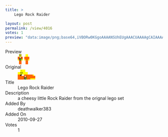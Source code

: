 ```yaml
---
title: >
    Lego Rock Raider

layout: post
permalink: /view/4016
votes: 1
preview: "data:image/png;base64,iVBORw0KGgoAAAANSUhEUgAAACUAAAAgCAIAAAAaMSbnAAAABnRSTlMA/wD/AP5AXyvrAAABEUlEQVRIie1UQZKEIAxsrP1R86bwJnkTec/ehj3MjhBGLbc2jhe7KCtKhzYJSaj1gYYpBACoFQA6u+fsYNr43ty/hp2n0rvthfGPQvgNa7DP0jsbV+fzbIzxAYiRi12K+uqFoR82aI79kBopKgsVc1e3FKKysDtottrpSEWmFQtAoYZsiCGj0DOlRi8qq5jtKohK+GHlviB5N3mHq/thyV6hRqUWZfTUG+MjSbaCMXoWD+v1e0GXZk+OenP3ZlMnGUpQYTgD+q2t3+o4e/clC6jIskP5M8Z8qjoPzBG19ktEpL56/mmLiOU87Fpxf3s2jp3XW8NwPjavD7h/ut9vvVvv1rtOz87P7/8ddsD90/H9AGvxlSD9LKQNAAAAAElFTkSuQmCC"
---
```

<dl class="side-by-side">
<dt>Preview</dt>
<dd>
    <img class="preview" src="data:image/png;base64,iVBORw0KGgoAAAANSUhEUgAAACUAAAAgCAIAAAAaMSbnAAAABnRSTlMA/wD/AP5AXyvrAAABEUlEQVRIie1UQZKEIAxsrP1R86bwJnkTec/ehj3MjhBGLbc2jhe7KCtKhzYJSaj1gYYpBACoFQA6u+fsYNr43ty/hp2n0rvthfGPQvgNa7DP0jsbV+fzbIzxAYiRi12K+uqFoR82aI79kBopKgsVc1e3FKKysDtottrpSEWmFQtAoYZsiCGj0DOlRi8qq5jtKohK+GHlviB5N3mHq/thyV6hRqUWZfTUG+MjSbaCMXoWD+v1e0GXZk+OenP3ZlMnGUpQYTgD+q2t3+o4e/clC6jIskP5M8Z8qjoPzBG19ktEpL56/mmLiOU87Fpxf3s2jp3XW8NwPjavD7h/ut9vvVvv1rtOz87P7/8ddsD90/H9AGvxlSD9LKQNAAAAAElFTkSuQmCC">
</dd>
<dt>Original</dt>
<dd>
    <img class="preview" src="data:image/png;base64,iVBORw0KGgoAAAANSUhEUgAAAEAAAAAgCAYAAACinX6EAAAA10lEQVR42u2XYQ6DIAyFeyfOs7+9E3fanVgtIwMz0QG6SF/12YDE0I+CQLRjIcjdIbq7AQAAfILxPgoAMAUAAACmAXAwCNVW+daARgQxPQDzGYApYH0KAIDIOVcIGTANAJaOVJQWvJWavzdcvUAbABAAAIAhAL9K/xDasZXl7y4U/WPE4i6xNK1jmh+A+QyoBQkAVgAUW+Z3HQVDAJhZlQPIgZgDkF8mAbCX+mf0vRud4YetqzJgCb4pA04H8JCGPTqwCJoCIA8d/cWn80Mqq6+0/+7PBfACcmlVZtznbCAAAAAASUVORK5CYII=">
</dd>
<dt>Title</dt>
<dd>Lego Rock Raider</dd>
<dt>Description</dt>
<dd>a cheesy little Rock Raider from the orignal lego set</dd>
<dt>Added By</dt>
<dd>deathwalker383</dd>
<dt>Added On</dt>
<dd>2010-09-27</dd>
<dt>Votes</dt>
<dd>1</dd>
</dl>
